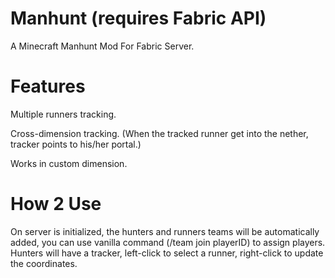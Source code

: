 # Manhunt (requires Fabric API)
A Minecraft Manhunt Mod For Fabric Server.

# Features
Multiple runners tracking.

Cross-dimension tracking. (When the tracked runner get into the nether, tracker points to his/her portal.)

Works in custom dimension.

# How 2 Use
On server is initialized, the hunters and runners teams will be automatically added, you can use vanilla command (/team join playerID) to assign players.
Hunters will have a tracker, left-click to select a runner, right-click to update the coordinates.
